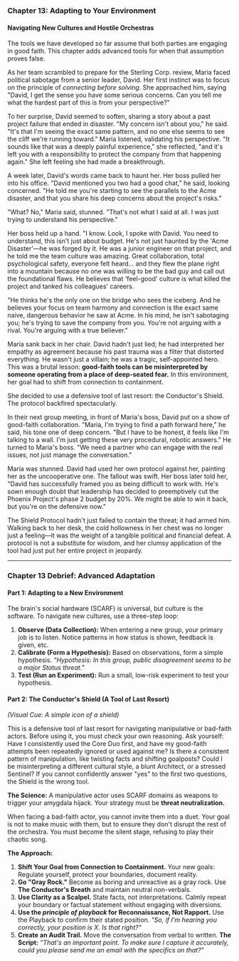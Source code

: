### **Chapter 13: Adapting to Your Environment**
#### Navigating New Cultures and Hostile Orchestras

The tools we have developed so far assume that both parties are engaging in good faith. This chapter adds advanced tools for when that assumption proves false.

As her team scrambled to prepare for the Sterling Corp. review, Maria faced political sabotage from a senior leader, David. Her first instinct was to focus on the principle of *connecting before solving*. She approached him, saying "David, I get the sense you have some serious concerns. Can you tell me what the hardest part of this is from your perspective?"

To her surprise, David seemed to soften, sharing a story about a past project failure that ended in disaster. "My concern isn't about you," he said. "It's that I'm seeing the exact same pattern, and no one else seems to see the cliff we're running toward." Maria listened, validating his perspective. "It sounds like that was a deeply painful experience," she reflected, "and it's left you with a responsibility to protect the company from that happening again." She left feeling she had made a breakthrough.

A week later, David's words came back to haunt her. Her boss pulled her into his office. "David mentioned you two had a good chat," he said, looking concerned. "He told me you're starting to see the parallels to the Acme disaster, and that you share his deep concerns about the project's risks."

"What? No," Maria said, stunned. "That's not what I said at all. I was just trying to understand his perspective."

Her boss held up a hand. "I know. Look, I spoke with David. You need to understand, this isn't just about budget. He's not just haunted by the 'Acme Disaster'—he was forged by it. He was a junior engineer on that project, and he told me the team culture was amazing. Great collaboration, total psychological safety, everyone felt heard... and they flew the plane right into a mountain because no one was willing to be the bad guy and call out the foundational flaws. He believes that 'feel-good' culture is what killed the project and tanked his colleagues' careers.

"He thinks he's the only one on the bridge who sees the iceberg. And he believes your focus on team harmony and connection is the exact same naive, dangerous behavior he saw at Acme. In his mind, he isn't sabotaging you; he's trying to save the company from you. You're not arguing with a rival. You're arguing with a true believer."

Maria sank back in her chair. David hadn't just lied; he had interpreted her empathy as agreement because his past trauma was a filter that distorted everything. He wasn't just a villain; he was a tragic, self-appointed hero. This was a brutal lesson: **good-faith tools can be misinterpreted by someone operating from a place of deep-seated fear.** In this environment, her goal had to shift from connection to containment.

She decided to use a defensive tool of last resort: the Conductor's Shield. The protocol backfired spectacularly.

In their next group meeting, in front of Maria's boss, David put on a show of good-faith collaboration. "Maria, I'm trying to find a path forward here," he said, his tone one of deep concern. "But I have to be honest, it feels like I'm talking to a wall. I'm just getting these very procedural, robotic answers." He turned to Maria's boss. "We need a partner who can engage with the real issues, not just manage the conversation."

Maria was stunned. David had used her own protocol against her, painting her as the uncooperative one. The fallout was swift. Her boss later told her, "David has successfully framed you as being difficult to work with. He's sown enough doubt that leadership has decided to preemptively cut the Phoenix Project's phase 2 budget by 20%. We might be able to win it back, but you're on the defensive now."

The Shield Protocol hadn't just failed to contain the threat; it had armed him. Walking back to her desk, the cold hollowness in her chest was no longer just a feeling—it was the weight of a tangible political and financial defeat. A protocol is not a substitute for wisdom, and her clumsy application of the tool had just put her entire project in jeopardy.

---
### **Chapter 13 Debrief: Advanced Adaptation**

#### **Part 1: Adapting to a New Environment**
The brain's social hardware (SCARF) is universal, but culture is the software. To navigate new cultures, use a three-step loop:
1.  **Observe (Data Collection):** When entering a new group, your primary job is to listen. Notice patterns in how status is shown, feedback is given, etc.
2.  **Calibrate (Form a Hypothesis):** Based on observations, form a simple hypothesis. *"Hypothesis: In this group, public disagreement seems to be a major Status threat."*
3.  **Test (Run an Experiment):** Run a small, low-risk experiment to test your hypothesis.

#### **Part 2: The Conductor's Shield (A Tool of Last Resort)**
*(Visual Cue: A simple icon of a shield)*

This is a defensive tool of last resort for navigating manipulative or bad-faith actors. Before using it, you must check your own reasoning. Ask yourself: Have I consistently used the Core Duo first, and have my good-faith attempts been repeatedly ignored or used against me? Is there a consistent pattern of manipulation, like twisting facts and shifting goalposts? Could I be misinterpreting a different cultural style, a blunt Architect, or a stressed Sentinel? If you cannot confidently answer "yes" to the first two questions, the Shield is the wrong tool.

**The Science:** A manipulative actor uses SCARF domains as weapons to trigger your amygdala hijack. Your strategy must be **threat neutralization.**

When facing a bad-faith actor, you cannot invite them into a duet. Your goal is not to make music with them, but to ensure they don't disrupt the rest of the orchestra. You must become the silent stage, refusing to play their chaotic song.

**The Approach:**
1.  **Shift Your Goal from Connection to Containment.** Your new goals: Regulate yourself, protect your boundaries, document reality.
2.  **Go "Gray Rock."** Become as boring and unreactive as a gray rock. Use **The Conductor's Breath** and maintain neutral non-verbals.
3.  **Use Clarity as a Scalpel.** State facts, not interpretations. Calmly repeat your boundary or factual statement without engaging with diversions.
4.  **Use the *principle of playback* for Reconnaissance, Not Rapport.** Use the Playback to confirm their stated position. *"So, if I'm hearing you correctly, your position is X. Is that right?"*
5.  **Create an Audit Trail.** Move the conversation from verbal to written. **The Script:** *"That's an important point. To make sure I capture it accurately, could you please send me an email with the specifics on that?"*

